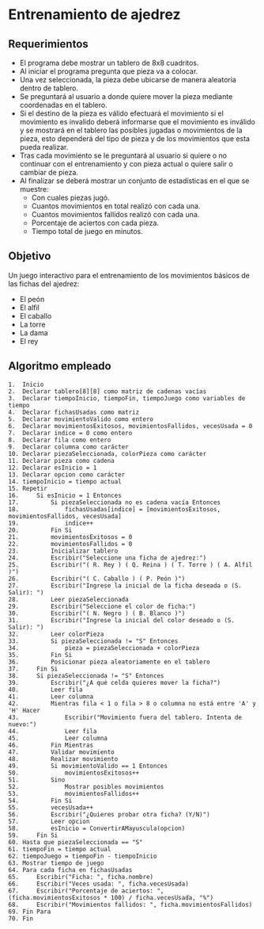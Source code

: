 # Entrenamiento de ajedrez

## Requerimientos

- El programa debe mostrar un tablero de 8x8 cuadritos.
- Al iniciar el programa pregunta que pieza va a colocar.
- Una vez seleccionada, la pieza debe ubicarse de manera aleatoria dentro de tablero.
- Se preguntará al usuario a donde quiere mover la pieza mediante coordenadas en el tablero.
- Si el destino de la pieza es válido efectuará el movimiento si el movimiento es invalido deberá informarse que el movimiento es inválido y se mostrará en el tablero las posibles jugadas o movimientos de la pieza, esto dependerá del tipo de pieza y de los movimientos que esta pueda realizar.
- Tras cada movimiento se le preguntará al usuario si quiere o no continuar con el entrenamiento y con pieza actual o quiere salir o cambiar de pieza.
- Al finalizar se deberá mostrar un conjunto de estadísticas en el que se muestre:
    - Con cuales piezas jugó.
    - Cuantos movimientos en total realizó con cada una.
    - Cuantos movimientos fallidos realizó con cada una.
    - Porcentaje de aciertos con cada pieza.
    - Tiempo total de juego en minutos.

## Objetivo

Un juego interactivo para el entrenamiento de los movimientos básicos de las fichas del ajedrez:

- El peón
- El alfil
- El caballo
- La torre
- La dama
- El rey


## Algoritmo empleado

    1.  Inicio
    2.  Declarar tablero[8][8] como matriz de cadenas vacías
    3.  Declarar tiempoInicio, tiempoFin, tiempoJuego como variables de tiempo
    4.  Declarar fichasUsadas como matriz
    5.  Declarar movimientoValido como entero
    6.  Declarar movimientosExitosos, movimientosFallidos, vecesUsada = 0
    7.  Declarar indice = 0 como entero
    8.  Declarar fila como entero
    9.  Declarar columna como carácter
    10. Declarar piezaSeleccionada, colorPieza como carácter
    11. Declarar pieza como cadena
    12. Declarar esInicio = 1
    13. Declarar opcion como carácter
    14. tiempoInicio = tiempo actual
    15. Repetir
    16.     Si esInicio = 1 Entonces
    17.         Si piezaSeleccionada no es cadena vacía Entonces
    18.             fichasUsadas[indice] = [movimientosExitosos, movimientosFallidos, vecesUsada]
    19.             indice++
    20.         Fin Si
    21.         movimientosExitosos = 0
    22.         movimientosFallidos = 0
    23.         Inicializar tablero
    24.         Escribir("Seleccione una ficha de ajedrez:")
    25.         Escribir("( R. Rey ) ( Q. Reina ) ( T. Torre ) ( A. Alfil )")
    26.         Escribir("( C. Caballo ) ( P. Peón )")
    27.         Escribir("Ingrese la inicial de la ficha deseada o (S. Salir): ")
    28.         Leer piezaSeleccionada
    29.         Escribir("Seleccione el color de ficha:")
    30.         Escribir("( N. Negro ) ( B. Blanco )")
    31.         Escribir("Ingrese la inicial del color deseado o (S. Salir): ")
    32.         Leer colorPieza
    33.         Si piezaSeleccionada != "S" Entonces
    34.             pieza = piezaSeleccionada + colorPieza
    35.         Fin Si
    36.         Posicionar pieza aleatoriamente en el tablero
    37.     Fin Si
    38.     Si piezaSeleccionada != "S" Entonces
    39.         Escribir("¿A qué celda quieres mover la ficha?")
    40.         Leer fila
    41.         Leer columna
    42.         Mientras fila < 1 o fila > 8 o columna no está entre 'A' y 'H' Hacer
    43.             Escribir("Movimiento fuera del tablero. Intenta de nuevo:")
    44.             Leer fila
    45.             Leer columna
    46.         Fin Mientras
    47.         Validar movimiento
    48.         Realizar movimiento
    49.         Si movimientoValido == 1 Entonces
    50.             movimientosExitosos++
    51.         Sino
    52.             Mostrar posibles movimientos
    53.             movimientosFallidos++
    54.         Fin Si
    55.         vecesUsada++
    56.         Escribir("¿Quieres probar otra ficha? (Y/N)")
    57.         Leer opcion
    58.         esInicio = ConvertirAMayuscula(opcion)
    59.     Fin Si
    60. Hasta que piezaSeleccionada == "S"
    61. tiempoFin = tiempo actual
    62. tiempoJuego = tiempoFin - tiempoInicio
    63. Mostrar tiempo de juego
    64. Para cada ficha en fichasUsadas
    65.     Escribir("Ficha: ", ficha.nombre)
    66.     Escribir("Veces usada: ", ficha.vecesUsada)
    67.     Escribir("Porcentaje de aciertos: ", (ficha.movimientosExitosos * 100) / ficha.vecesUsada, "%")
    68.     Escribir("Movimientos fallidos: ", ficha.movimientosFallidos)
    69. Fin Para
    70. Fin





